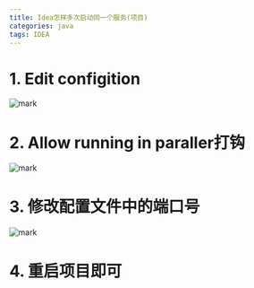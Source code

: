 ```yaml
---
title: Idea怎样多次启动同一个服务(项目)
categories: java
tags: IDEA
---
```



# 1. **Edit configition**
![mark](http://blog.sjjtcloud.com/blog/20191226/x7TokVvXjQmW.png?imageslim)

# 2. **Allow running in paraller**打钩
![mark](http://blog.sjjtcloud.com/blog/20191226/DiXWVjlWquUX.png?imageslim)

# 3. **修改配置文件中的端口号**

![mark](http://blog.sjjtcloud.com/blog/20191226/XjdqL5dB05gq.png?imageslim)

# 4. 重启项目即可